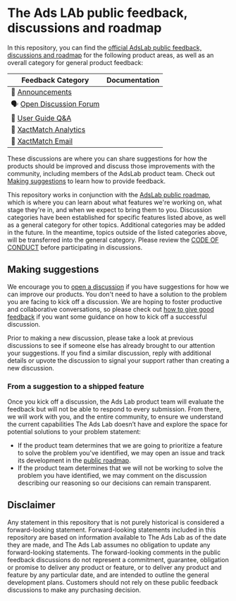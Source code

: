 # The Ads LAb public feedback, discussions and roadmap

In this repository, you can find the [official AdsLab public feedback, discussions and roadmap](https://github.com/merchantprotocol/theadslab) for the following product areas, as well as an overall category for general product feedback:

| **Feedback Category** | **Documentation** 	|
|---	|---	|
| 📣  [Announcements](https://github.com/merchantprotocol/theadslab/discussions/categories/announcements) |  |
| 🗣️  [Open Discussion Forum](https://github.com/merchantprotocol/theadslab/discussions/categories/discussions)  	|  	|
| 🙏  [User Guide Q&A](https://github.com/merchantprotocol/theadslab/discussions/categories/user-guide-q-a) |  |
| 💯  [XactMatch Analytics](https://github.com/github/feedback/discussions/categories/actions-and-packages-feedback) | |
| 💌  [XactMatch Email](https://github.com/merchantprotocol/theadslab/discussions/categories/xactmatch-email) |  |

These discussions are where you can share suggestions for how the products should be improved and discuss those improvements with the community, including members of the AdsLab product team. Check out [Making suggestions](#making-suggestions) to learn how to provide feedback.

This repository works in conjunction with the [AdsLab public roadmap](https://github.com/merchantprotocol/theadslab/projects?type=beta), which is where you can learn about what features we're working on, what stage they're in, and when we expect to bring them to you. Discussion categories have been established for specific features listed above, as well as a general category for other topics. Additional categories may be added in the future. In the meantime, topics outside of the listed categories above, will be transferred into the general category. Please review the [CODE OF CONDUCT](CODE_OF_CONDUCT.md) before participating in discussions.

## Making suggestions

We encourage you to [open a discussion](https://github.com/merchantprotocol/theadslab/discussions/) if you have suggestions for how we can improve our products. You don't need to have a solution to the problem you are facing to kick off a discussion. We are hoping to foster productive and collaborative conversations, so please check out [how to give good feedback](https://github.com/merchantprotocol/theadslab/discussions/3) if you want some guidance on how to kick off a successful discussion.

Prior to making a new discussion, please take a look at previous discussions to see if someone else has already brought to our attention your suggestions. If you find a similar discussion, reply with additional details or upvote the discussion to signal your support rather than creating a new discussion.

### From a suggestion to a shipped feature

Once you kick off a discussion, the Ads Lab product team will evaluate the feedback but will not be able to respond to every submission. From there, we will work with you, and the entire community, to ensure we understand the current capabilities The Ads Lab doesn’t have and explore the space for potential solutions to your problem statement:

- If the product team determines that we are going to prioritize a feature to solve the problem you've identified, we may open an issue and track its development in the [public roadmap](https://github.com/orgs/merchantprotocol/projects/3/views/1).
- If the product team determines that we will not be working to solve the problem you have identified, we may comment on the discussion describing our reasoning so our decisions can remain transparent.

## Disclaimer

Any statement in this repository that is not purely historical is considered a forward-looking statement. Forward-looking statements included in this repository are based on information available to The Ads Lab as of the date they are made, and The Ads Lab assumes no obligation to update any forward-looking statements. The forward-looking comments in the public feedback discussions do not represent a commitment, guarantee, obligation or promise to deliver any product or feature, or to deliver any product and feature by any particular date, and are intended to outline the general development plans. Customers should not rely on these public feedback discussions to make any purchasing decision.
